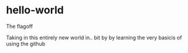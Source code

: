 # hello-world
The flagoff

Taking in this entirely new world in.. bit by by
learning the very basicis of using the github
